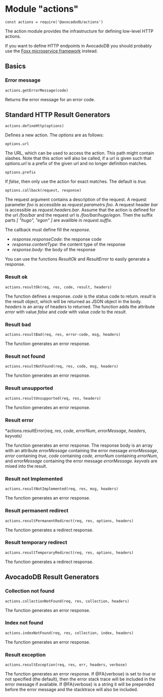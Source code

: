 Module "actions"
================

`const actions = require('@avocadodb/actions')`

The action module provides the infrastructure for defining low-level HTTP actions.

If you want to define HTTP endpoints in AvocadoDB you should probably use the [Foxx microservice framework](../../Foxx/README.md) instead.

Basics
------

### Error message

<!-- js/server/modules/@avocadodb/actions.js -->

`actions.getErrorMessage(code)`

Returns the error message for an error code.

Standard HTTP Result Generators
-------------------------------

`actions.defineHttp(options)`

Defines a new action. The *options* are as follows:

`options.url`

The URL, which can be used to access the action. This path might contain
slashes. Note that this action will also be called, if a url is given such that
*options.url* is a prefix of the given url and no longer definition
matches.

`options.prefix`

If *false*, then only use the action for exact matches. The default is
*true*.

`options.callback(request, response)`

The request argument contains a description of the request. A request
parameter *foo* is accessible as *request.parametrs.foo*. A request
header *bar* is accessible as *request.headers.bar*. Assume that
the action is defined for the url */foo/bar* and the request url is
*/foo/bar/hugo/egon*. Then the suffix parts *[ "hugo", "egon" ]*
are availible in *request.suffix*.

The callback must define fill the *response*.

* *response.responseCode*: the response code
* *response.contentType*: the content type of the response
* *response.body*: the body of the response

You can use the functions *ResultOk* and *ResultError* to easily
generate a response.

### Result ok

<!-- js/server/modules/@avocadodb/actions.js -->

`actions.resultOk(req, res, code, result, headers)`

The function defines a response. *code* is the status code to
return. *result* is the result object, which will be returned as JSON
object in the body. *headers* is an array of headers to returned.
The function adds the attribute *error* with value *false*
and *code* with value *code* to the *result*.

### Result bad

<!-- js/server/modules/@avocadodb/actions.js -->

`actions.resultBad(req, res, error-code, msg, headers)`

The function generates an error response.

### Result not found

<!-- js/server/modules/@avocadodb/actions.js -->

`actions.resultNotFound(req, res, code, msg, headers)`

The function generates an error response.

### Result unsupported

<!-- js/server/modules/@avocadodb/actions.js -->

`actions.resultUnsupported(req, res, headers)`

The function generates an error response.

### Result error

<!-- js/server/modules/@avocadodb/actions.js -->

*actions.resultError(*req*, *res*, *code*, *errorNum*,
                         *errorMessage*, *headers*, *keyvals)*

The function generates an error response. The response body is an array
with an attribute *errorMessage* containing the error message
*errorMessage*, *error* containing *true*, *code* containing
*code*, *errorNum* containing *errorNum*, and *errorMessage*
containing the error message *errorMessage*. *keyvals* are mixed
into the result.

### Result not Implemented

<!-- js/server/modules/@avocadodb/actions.js -->

`actions.resultNotImplemented(req, res, msg, headers)`

The function generates an error response.

### Result permanent redirect

<!-- js/server/modules/@avocadodb/actions.js -->

`actions.resultPermanentRedirect(req, res, options, headers)`

The function generates a redirect response.

### Result temporary redirect

<!-- js/server/modules/@avocadodb/actions.js -->

`actions.resultTemporaryRedirect(req, res, options, headers)`

The function generates a redirect response.

AvocadoDB Result Generators
--------------------------

### Collection not found

<!-- js/server/modules/@avocadodb/actions.js -->

`actions.collectionNotFound(req, res, collection, headers)`

The function generates an error response.

### Index not found

<!-- js/server/modules/@avocadodb/actions.js -->

`actions.indexNotFound(req, res, collection, index, headers)`

The function generates an error response.

### Result exception

<!-- js/server/modules/@avocadodb/actions.js -->

`actions.resultException(req, res, err, headers, verbose)`

The function generates an error response. If @FA{verbose} is set to
*true* or not specified (the default), then the error stack trace will
be included in the error message if available. If @FA{verbose} is a string
it will be prepended before the error message and the stacktrace will also
be included.
